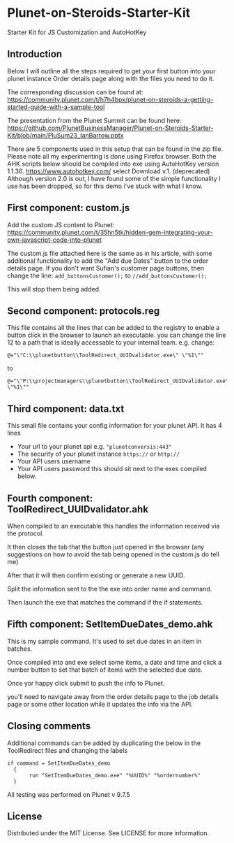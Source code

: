 # Plunet-on-Steroids-Starter-Kit
Starter Kit for JS Customization and AutoHotKey

## Introduction
Below I will outline all the steps required to get your first button into your plunet instance Order details page along with the files you need to do it.

The corresponding discussion can be found at:
https://community.plunet.com/t/h7h4bpx/plunet-on-steroids-a-getting-started-guide-with-a-sample-tool

The presentation from the Plunet Summit can be found here:
https://github.com/PlunetBusinessManager/Plunet-on-Steroids-Starter-Kit/blob/main/PluSum23_IanBarrow.pptx

There are 5 components used in this setup that can be found in the zip file.
Please note all my experimenting is done using Firefox browser.
Both the AHK scripts below should be compiled into exe using AutoHotKey version 1.1.36.
https://www.autohotkey.com/ select Download v.1. (deprecated)
Although version 2.0 is out, I have found some of the simple functionality I use has been dropped, so for this demo i've stuck with what I know.

## First component: custom.js
Add the custom JS content to Plunet:
https://community.plunet.com/t/35hn5tk/hidden-gem-integrating-your-own-javascript-code-into-plunet

The custom.js file attached here is the same as in his article, with some additional functionality to add the "Add due Dates" button to the order details page.
If you don't want Sufian's customer page buttons, then change the line:
`add_buttonsCustomer();` to  `//add_buttonsCustomer();`

This will stop them being added.

## Second component:  protocols.reg
This file contains all the lines that can be added to the registry to enable a button click in the browser to launch an executable.
you can change the line 12 to a path that is ideally accessable to your internal team.
e.g. change:

    @="\"C:\\plunetbutton\\ToolRedirect_UUIDvalidator.exe\" \"%1\""

to

    @="\"P:\\projectmanagers\\plunetbutton\\ToolRedirect_UUIDvalidator.exe\" \"%1\""

## Third component: data.txt
This  small file contains your config information for your plunet API.
It has 4 lines
- Your url to your plunet api e.g. `"plunetconversis:443"`
- The security of your plunet instance `https://` or `http://`
- Your API users username
- Your API users password
this should sit next to the exes compiled below.

## Fourth component: ToolRedirect_UUIDvalidator.ahk
When compiled to an executable this handles the information received via the protocol.

It then closes the tab that the button just opened in the browser
(any suggestions on how to avoid the tab being opened in the custom.js do tell me)

After that it will then confirm existing or generate a new UUID.

Split the information sent to the the exe into order name and command.

Then launch the exe that matches the command if the if statements.

## Fifth component: SetItemDueDates_demo.ahk
This is my sample command. It's used to set due dates in an item in batches.

Once compiled into and exe select some items, a date and time and click a number button to set that batch of items with the selected due date.

Once yor happy click submit to push the info to Plunet.

you'll need to navigate away from the order details page to the job details page or some other location while it updates the info via the API.

## Closing comments
Additional commands can be added by duplicating the below in the ToolRedirect files and changing the labels  

    if command = SetItemDueDates_demo
      {
           run "SetItemDueDates_demo.exe" "%UUID%" "%ordernumber%"
      }

All testing was performed on Plunet v 9.7.5

## License
Distributed under the MIT License. See LICENSE for more information.
